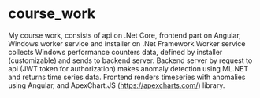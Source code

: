 # course_work
My course work, consists of api on .Net Core, frontend part on Angular, Windows worker service and installer on .Net Framework
Worker service collects Windows performance counters data, defined by installer (customizable) and sends to backend server. 
Backend server by request to api (JWT token for authorization) makes anomaly detection using ML.NET and returns time series data.
Frontend renders timeseries with anomalies using Angular, and ApexChart.JS (https://apexcharts.com/) library.
